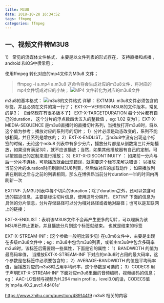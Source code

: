 ```yaml
---
title: M3U8
date: 2018-10-28 16:34:52
tags: ffmpeg
categories: ffmpeg
---
```


<h2>一、视频文件转M3U8 </h2>
1） 常见的流媒体文件格式， 主要是以文件列表的形式存在， 支持直播和点播 ，android 和iOS中很常用；

使用ffmpeg 转化对应的mp4文件为M3u8 文件；
> ffmpeg -i a.mp4 a.m3u8
这命令将会生成对应的m3u8文件，将对应的mp4文件切成对应的小块；
![MP4 文件转化为对应的m3u8文件](../../../../asset/Snip20181028_2.png)

m3u8的基本格式：
![m3u8的文件格式](../../../../asset/Snip20181028_1.png)
详解：
EXTM3U: m3u8文件必须包含的标签，并且必须在文件的第一行了；
EXT-X—VERSION M3U8的文件版本，常见的是3； 【当然现在有很多版本了】
EXT-X-TARGETDURATION 每个分片都有自己的duration， 这个分片的浮点数四舍五入的整数值 ，eg: 1.02 变为1；
EXT-X-MEDIA-SEQUENCE 是m3u8直播时的直播切片系列，当播放打开m3u8时，将以这个值为参考；播放对应的系列号的切片；
	1）分片必须是动态改变的，系列不能够相同，并且系列是增序的；
	2）EXT-X-ENDLIST，当m3u8中没有出现这个标签的时候，无论这个m3u8 列表中有多少分片，播放分片都是从倒数第三片开始播放，如果没有满足3片，就不应该播放；当然，如果其他播放器有自己的定制，可以按照自己的定制来进行播放；
	3）EXT-X-DISCONTINUITY ： 如果前一分片与后一分片不连续，可能播放就会出现错误，就需要这个标签来解决错误；
以播放当前分片的duration时间刷新M3U8列表，然后做对应的加载动作；
如果播放列表在刷新之后与之前的列表相同，那么在博佛昂当前分片duration一半的时间内再刷新一次

EXTINF: 为M3U列表中每个切片的duration；除了duration之外，还可以包含可选的描述信息，主要是标注切片信息，使用逗号分隔开。
EXTINF 下面的信息为具体的分片信息，分片存储路径可以分为相对路径或者绝对路径；也可以是互联网上的链接；

EXT-X-ENDLIST：表明该M3U8文件不会再产生更多的切片，可以理解为该M3U8已停止更新，并且播放分片到这个标签就结束。 也就是结束的标签

EXT-X-STREAM-INF : (这个参数一般吧比较少见)
在u3m8文件中，主要是出现在多级m3u8文件中；eg：m3u8中包含m3u8列表，或者主m3u8中包含多码率m3u8时，该标签后需要跟一些属性，下面是它的属性：
	1）BANDWIDTH 的值为最高码率值， 当播放EXT-X-STREAM-INF 下对应的m3u8时占用的最大码率，这个参数是在标签中必须要包含的；
	2）AVERAGE-BANDWIDTH 的值是平均码率值，当播放对应的m3u8时占用平均码率，这个参数是可选的；
	3）CODECS 用于声明EXT-X-STREAM-INF 下面对应m3u8里面的音频编码，视频编码的信息；
	eg：	AAC-LC音频与视频为H.264 main profile，level3.0的话，CODECS值为'mp4a.40.2,avc1.4d401e'






https://www.zhihu.com/question/48914419
m3u8 相关的内容

